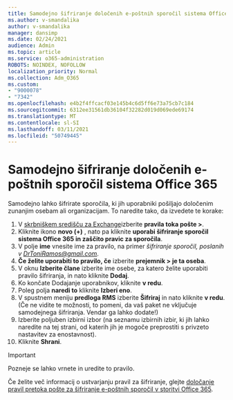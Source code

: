 ```yaml
---
title: Samodejno šifriranje določenih e-poštnih sporočil sistema Office 365
ms.author: v-smandalika
author: v-smandalika
manager: dansimp
ms.date: 02/24/2021
audience: Admin
ms.topic: article
ms.service: o365-administration
ROBOTS: NOINDEX, NOFOLLOW
localization_priority: Normal
ms.collection: Adm_O365
ms.custom:
- "9000078"
- "7342"
ms.openlocfilehash: e4b2f4ffcacf03e145b4c6d5ff6e73a75cb7c184
ms.sourcegitcommit: 6312ee31561db36104f32282d019d069ede69174
ms.translationtype: MT
ms.contentlocale: sl-SI
ms.lasthandoff: 03/11/2021
ms.locfileid: "50749445"
---
```

# <a name="automatically-encrypt-certain-office-365-email-messages"></a>Samodejno šifriranje določenih e-poštnih sporočil sistema Office 365

Samodejno lahko šifrirate sporočila, ki jih uporabniki pošiljajo določenim zunanjim osebam ali organizacijam. To naredite tako, da izvedete te korake:

1. V [skrbniškem središču za Exchange](https://outlook.office365.com/ecp/)izberite **pravila toka pošte >**. 
2. Kliknite ikono **novo (+)** , nato pa kliknite **uporabi šifriranje sporočil sistema Office 365 in zaščito pravic za sporočila**.
3. V polje **ime** vnesite ime za pravilo, na primer *šifriranje sporočil, poslanih v DrToniRamos@gmail.com*.
4. **Če želite uporabiti to pravilo, če** izberite **prejemnik > je ta oseba**. 
5. V oknu **Izberite člane** izberite ime osebe, za katero želite uporabiti pravilo šifriranja, in nato kliknite **Dodaj**. 
6. Ko končate Dodajanje uporabnikov, kliknite **v redu**.
7. Poleg polja **naredi to** kliknite **Izberi eno**. 
8. V spustnem meniju **predloga RMS** izberite **Šifriraj** in nato kliknite **v redu**. (Če ne vidite te možnosti, to pomeni, da vaš paket ne vključuje samodejnega šifriranja. Vendar ga lahko dodate!)
9. Izberite poljuben izbirni izbor (na seznamu izbirnih izbir, ki jih lahko naredite na tej strani, od katerih jih je mogoče preprostiti s privzeto nastavitev za enostavnost).
10. Kliknite **Shrani**.

> [!IMPORTANT]
> Pozneje se lahko vrnete in uredite to pravilo.

Če želite več informacij o ustvarjanju pravil za šifriranje, glejte [določanje pravil pretoka pošte za šifriranje e-poštnih sporočil v storitvi Office 365](https://docs.microsoft.com/microsoft-365/compliance/define-mail-flow-rules-to-encrypt-email).

